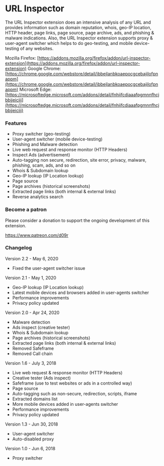 # URL Inspector
The URL Inspector extension does an intensive analysis of any URL and provides information such as domain reputation, whois, geo-IP location, HTTP header, page links, page source, page archive, ads, and phishing & malware indications. Also, the URL Inspector extension supports proxy & user-agent switcher which helps to do geo-testing, and mobile device-testing of any websites.

Mozilla Firefox: [https://addons.mozilla.org/firefox/addon/url-inspector-extension](https://addons.mozilla.org/firefox/addon/url-inspector-extension)
Google Chrome: [https://chrome.google.com/webstore/detail/ibbejlanbkoaepocgcebajilofpnappm](https://chrome.google.com/webstore/detail/ibbejlanbkoaepocgcebajilofpnappm)
Microsoft Edge: [https://microsoftedge.microsoft.com/addons/detail/fnhijfcdiaaafpgmnnfhcjbbjjeiciij](https://microsoftedge.microsoft.com/addons/detail/fnhijfcdiaaafpgmnnfhcjbbjjeiciij)

### Features
* Proxy switcher (geo-testing)
* User-agent switcher (mobile device-testing)
* Phishing and Malware detection
* Live web request and response monitor (HTTP Headers)
* Inspect Ads (advertisement)
* Auto-tagging non secure, redirection, site error, privacy, malware, phishing, scam, ads, and so on
* Whois & Subdomain lookup
* Geo-IP lookup (IP Location lookup)
* Page source
* Page archives (historical screenshots)
* Extracted page links (both internal & external links)
* Reverse analytics search

### Become a patron
Please consider a donation to support the ongoing development of this extension.

https://www.patreon.com/d09r

### Changelog
Version 2.2 - May 6, 2020
- Fixed the user-agent switcher issue

Version 2.1 - May 1, 2020
- Geo-IP lookup (IP Location lookup)
- Latest mobile devices and browsers added in user-agents switcher
- Performance improvements
- Privacy policy updated

Version 2.0 - Apr 24, 2020
- Malware detection
- Ads inspect (creative tester)
- Whois & Subdomain lookup
- Page archives (historical screenshots)
- Extracted page links (both internal & external links)
- Removed Safeframe
- Removed Call chain

Version 1.6 - July 3, 2018
- Live web request & response monitor (HTTP Headers)
- Creative tester (Ads inspect)
- Safeframe (use to test websites or ads in a controlled way)
- Page source
- Auto-tagging such as non-secure, redirection, scripts, iframe
- Extracted domains list
- More mobile devices added in user-agents switcher
- Performance improvements
- Privacy policy updated

Version 1.3 - Jun 30, 2018
- User-agent switcher
- Auto-disabled proxy

Version 1.0 - Jun 6, 2018
- Proxy switcher
